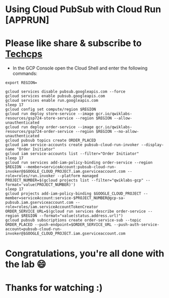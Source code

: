 
# Using Cloud PubSub with Cloud Run [APPRUN]

# Please like share & subscribe to [Techcps](https://www.youtube.com/@techcps)

* In the GCP Console open the Cloud Shell and enter the following commands:

```
export REGION=
```
```
gcloud services disable pubsub.googleapis.com --force
gcloud services enable pubsub.googleapis.com
gcloud services enable run.googleapis.com
sleep 17
gcloud config set compute/region $REGION
gcloud run deploy store-service --image gcr.io/qwiklabs-resources/gsp724-store-service --region $REGION --allow-unauthenticated
gcloud run deploy order-service --image gcr.io/qwiklabs-resources/gsp724-order-service --region $REGION --no-allow-unauthenticated
gcloud pubsub topics create ORDER_PLACED
gcloud iam service-accounts create pubsub-cloud-run-invoker --display-name "Order Initiator"
gcloud iam service-accounts list --filter="Order Initiator"
sleep 17
gcloud run services add-iam-policy-binding order-service --region $REGION --member=serviceAccount:pubsub-cloud-run-invoker@$GOOGLE_CLOUD_PROJECT.iam.gserviceaccount.com --role=roles/run.invoker --platform managed
PROJECT_NUMBER=$(gcloud projects list --filter="qwiklabs-gcp" --format='value(PROJECT_NUMBER)')
sleep 17
gcloud projects add-iam-policy-binding $GOOGLE_CLOUD_PROJECT --member=serviceAccount:service-$PROJECT_NUMBER@gcp-sa-pubsub.iam.gserviceaccount.com --role=roles/iam.serviceAccountTokenCreator
ORDER_SERVICE_URL=$(gcloud run services describe order-service --region $REGION --format="value(status.address.url)")
gcloud pubsub subscriptions create order-service-sub --topic ORDER_PLACED --push-endpoint=$ORDER_SERVICE_URL --push-auth-service-account=pubsub-cloud-run-invoker@$GOOGLE_CLOUD_PROJECT.iam.gserviceaccount.com
```

# Congratulations, you're all done with the lab 😄

# Thanks for watching :)
